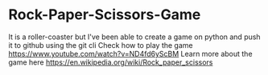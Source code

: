 # Rock-Paper-Scissors-Game
It is a roller-coaster but I've been able to create a game on python and push it to github using the git cli
Check how to play the game https://www.youtube.com/watch?v=ND4fd6yScBM
Learn more about the game here https://en.wikipedia.org/wiki/Rock_paper_scissors
